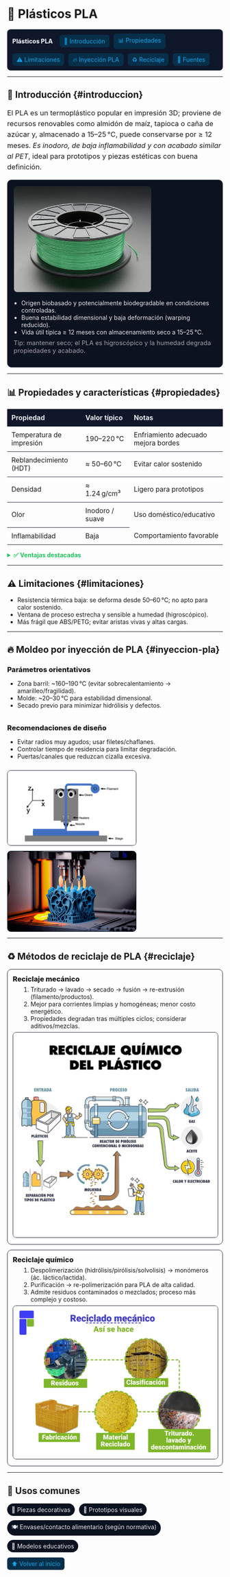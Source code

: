 # 🧃 Plásticos PLA

<!-- Barra de navegación interna -->
<p style="display:flex; gap:10px; flex-wrap:wrap; align-items:center; background:#0f172a; padding:10px 12px; border-radius:8px;">
  <span style="color:#e2e8f0; font-weight:800; margin-right:6px;">Plásticos PLA</span>
  <a href="#introduccion" style="text-decoration:none; color:#0ea5e9; background:#082f49; padding:6px 10px; border-radius:6px;">🏁 Introducción</a>
  <a href="#propiedades" style="text-decoration:none; color:#0ea5e9; background:#082f49; padding:6px 10px; border-radius:6px;">📊 Propiedades</a>
  <a href="#limitaciones" style="text-decoration:none; color:#0ea5e9; background:#082f49; padding:6px 10px; border-radius:6px;">⚠️ Limitaciones</a>
  <a href="#inyeccion-pla" style="text-decoration:none; color:#0ea5e9; background:#082f49; padding:6px 10px; border-radius:6px;">🔥 Inyección PLA</a>
  <a href="#reciclaje" style="text-decoration:none; color:#0ea5e9; background:#082f49; padding:6px 10px; border-radius:6px;">♻️ Reciclaje</a>
  <a href="#referencias" style="text-decoration:none; color:#0ea5e9; background:#082f49; padding:6px 10px; border-radius:6px;">🔗 Fuentes</a>
</p>

---

## 🏁 Introducción {#introduccion}

<p style="font-size:1.02rem; line-height:1.55;">
El PLA es un termoplástico popular en impresión 3D; proviene de recursos renovables como almidón de maíz, tapioca o caña de azúcar y, almacenado a 15–25 °C, puede conservarse por ≥ 12 meses. <em>Es inodoro, de baja inflamabilidad y con acabado similar al PET</em>, ideal para prototipos y piezas estéticas con buena definición. 
</p>

<!-- Hero con imagen y puntos clave -->
<div style="display:flex; gap:16px; flex-wrap:wrap; align-items:flex-start; background:#0b1220; border:1px solid #1f2937; padding:14px; border-radius:10px;">
  <img src="/assets/img/bobina.jpg" alt="Bobina de PLA" style="max-width:320px; border-radius:8px; border:1px solid #1f2937;">
  <div style="min-width:260px; flex:1;">
    <ul style="margin:0; padding-left:18px; color:#e5e7eb;">
      <li>Origen biobasado y potencialmente biodegradable en condiciones controladas.</li>
      <li>Buena estabilidad dimensional y baja deformación (warping reducido).</li>
      <li>Vida útil típica ≥ 12 meses con almacenamiento seco a 15–25 °C.</li>
    </ul>
    <p style="margin-top:8px; font-size:0.92rem; color:#a1a1aa;">
      Tip: mantener seco; el PLA es higroscópico y la humedad degrada propiedades y acabado.
    </p>
  </div>
</div>

---

## 📊 Propiedades y características {#propiedades}

<table style="width:100%; border-collapse:collapse; font-size:0.98rem;">
  <thead>
    <tr style="background:#0f172a; color:#e2e8f0;">
      <th style="text-align:left; padding:10px; border-bottom:1px solid #1f2937;">Propiedad</th>
      <th style="text-align:left; padding:10px; border-bottom:1px solid #1f2937;">Valor típico</th>
      <th style="text-align:left; padding:10px; border-bottom:1px solid #1f2937;">Notas</th>
    </tr>
  </thead>
  <tbody>
    <tr>
      <td style="padding:10px; border-bottom:1px solid #1f2937;">Temperatura de impresión</td>
      <td style="padding:10px; border-bottom:1px solid #1f2937;">190–220 °C</td>
      <td style="padding:10px; border-bottom:1px solid #1f2937;">Enfriamiento adecuado mejora bordes</td>
    </tr>
    <tr>
      <td style="padding:10px; border-bottom:1px solid #1f2937;">Reblandecimiento (HDT)</td>
      <td style="padding:10px; border-bottom:1px solid #1f2937;">≈ 50–60 °C</td>
      <td style="padding:10px; border-bottom:1px solid #1f2937;">Evitar calor sostenido</td>
    </tr>
    <tr>
      <td style="padding:10px; border-bottom:1px solid #1f2937;">Densidad</td>
      <td style="padding:10px; border-bottom:1px solid #1f2937;">≈ 1.24 g/cm³</td>
      <td style="padding:10px; border-bottom:1px solid #1f2937;">Ligero para prototipos</td>
    </tr>
    <tr>
      <td style="padding:10px; border-bottom:1px solid #1f2937;">Olor</td>
      <td style="padding:10px; border-bottom:1px solid #1f2937;">Inodoro / suave</td>
      <td style="padding:10px; border-bottom:1f2937;">Uso doméstico/educativo</td>
    </tr>
    <tr>
      <td style="padding:10px; border-bottom:1px solid #1f2937;">Inflamabilidad</td>
      <td style="padding:10px; border-bottom:1px solid #1f2937;">Baja</td>
      <td style="padding:10px; border-bottom:1px solid #1f2937;">Comportamiento favorable</td>
    </tr>
  </tbody>
</table>

<details style="margin-top:10px;">
  <summary style="cursor:pointer; font-weight:700; color:#22c55e;">✅ Ventajas destacadas</summary>
  <ul style="margin-top:8px;">
    <li>Buena rigidez para prototipos con detalle.</li>
    <li>Transparencia/opacidad según formulación; buen brillo.</li>
    <li>Estabilidad dimensional; menor contracción entre capas.</li>
    <li>Puede ser apto para contacto alimentario si se cumplen requisitos.</li>
  </ul>
</details>

---

## ⚠️ Limitaciones {#limitaciones}

- Resistencia térmica baja: se deforma desde 50–60 °C; no apto para calor sostenido.  
- Ventana de proceso estrecha y sensible a humedad (higroscópico).  
- Más frágil que ABS/PETG; evitar aristas vivas y altas cargas.  

---

## 🔥 Moldeo por inyección de PLA {#inyeccion-pla}

<div style="display:flex; gap:14px; flex-wrap:wrap;">
  <div style="flex:1; min-width:260px;">
    <h3 style="margin:6px 0; font-weight:800;">Parámetros orientativos</h3>
    <ul>
      <li>Zona barril: ~160–190 °C (evitar sobrecalentamiento → amarilleo/fragilidad).</li>
      <li>Molde: ~20–30 °C para estabilidad dimensional.</li>
      <li>Secado previo para minimizar hidrólisis y defectos.</li>
    </ul>
  </div>
  <div style="flex:1; min-width:260px;">
    <h3 style="margin:6px 0; font-weight:800;">Recomendaciones de diseño</h3>
    <ul>
      <li>Evitar radios muy agudos; usar filetes/chaflanes.</li>
      <li>Controlar tiempo de residencia para limitar degradación.</li>
      <li>Puertas/canales que reduzcan cizalla excesiva.</li>
    </ul>
  </div>
</div>

<div style="margin-top:10px; display:flex; gap:12px; flex-wrap:wrap;">
  <img src="/assets/img/inyeccion.webp" alt="Diagrama proceso de inyección PLA" style="max-width:300px; border:1px solid #1f2937; border-radius:8px;">
  <img src="/assets/img/piezapla.png" alt="Pieza inyectada en PLA" style="max-width:300px; border:1px solid #1f2937; border-radius:8px;">
</div>

---

## ♻️ Métodos de reciclaje de PLA {#reciclaje}

<div style="display:grid; grid-template-columns:repeat(auto-fit,minmax(260px,1fr)); gap:12px;">
  <div style="border:1px solid #1f2937; border-radius:10px; padding:12px;">
    <h3 style="margin:0 0 6px; font-weight:800;">Reciclaje mecánico</h3>
    <ol style="margin:0 0 6px 18px;">
      <li>Triturado → lavado → secado → fusión → re-extrusión (filamento/productos).</li>
      <li>Mejor para corrientes limpias y homogéneas; menor costo energético.</li>
      <li>Propiedades degradan tras múltiples ciclos; considerar aditivos/mezclas.</li>
    </ol>
    <img src="/assets/img/flujopla.webp" alt="Flujo mecánico PLA" style="max-width:100%; border:1px solid #1f2937; border-radius:8px;">
  </div>
  <div style="border:1px solid #1f2937; border-radius:10px; padding:12px;">
    <h3 style="margin:0 0 6px; font-weight:800;">Reciclaje químico</h3>
    <ol style="margin:0 0 6px 18px;">
      <li>Despolimerización (hidrólisis/pirólisis/solvolisis) → monómeros (ác. láctico/lactida).</li>
      <li>Purificación → re-polimerización para PLA de alta calidad.</li>
      <li>Admite residuos contaminados o mezclados; proceso más complejo y costoso.</li>
    </ol>
    <img src="/assets/img/flujo.webp" alt="Flujo químico PLA" style="max-width:100%; border:1px solid #1f2937; border-radius:8px;">
  </div>
</div>

---

## 🧩 Usos comunes

<div style="display:flex; gap:10px; flex-wrap:wrap;">
  <span style="background:#0b1220; color:#e5e7eb; padding:6px 10px; border-radius:999px;">🎨 Piezas decorativas</span>
  <span style="background:#0b1220; color:#e5e7eb; padding:6px 10px; border-radius:999px;">🧩 Prototipos visuales</span>
  <span style="background:#0b1220; color:#e5e7eb; padding:6px 10px; border-radius:999px;">🍽️ Envases/contacto alimentario (según normativa)</span>
  <span style="background:#0b1220; color:#e5e7eb; padding:6px 10px; border-radius:999px;">🧱 Modelos educativos</span>
</div>

<p style="margin-top:18px;">
  <a href="#introduccion" style="text-decoration:none; background:#082f49; color:#0ea5e9; padding:6px 10px; border-radius:6px;">⬆️ Volver al inicio</a>
</p>
